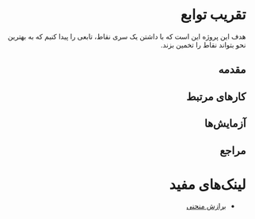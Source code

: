 <div dir=rtl>

# تقریب توابع
هدف این پروژه این است که با داشتن یک سری نقاط، تابعی را پیدا کنیم که به بهترین نحو بتواند نقاط را تخمین بزند.

## مقدمه

## کارهای مرتبط

## آزمایش‌ها

## مراجع

# لینک‌های مفید

+ [برازش منحنی](http://en.wikipedia.org/wiki/Curve_fitting)
